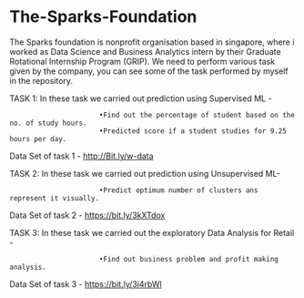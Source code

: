 # The-Sparks-Foundation
The Sparks foundation is nonprofit organisation based in singapore, where i worked as Data Science and Business Analytics intern by their Graduate Rotational Internship Program (GRIP). 
We need to perform various task given by the company, you can see some of the task performed by myself in the repository.

TASK 1: In these task we carried out prediction using Supervised ML - 

                          •Find out the percentage of student based on the no. of study hours.
                          •Predicted score if a student studies for 9.25 hours per day.
Data Set of task 1 - http://Bit.ly/w-data


TASK 2: In these task we carried out prediction using Unsupervised ML-

                          •Predict optimum number of clusters ans represent it visually.
Data Set of task 2 - https://bit.ly/3kXTdox


TASK 3: In these task we carried out the exploratory Data Analysis for Retail - 

                          •Find out business problem and profit making analysis.
Data Set of task 3 - https://bit.ly/3i4rbWl
